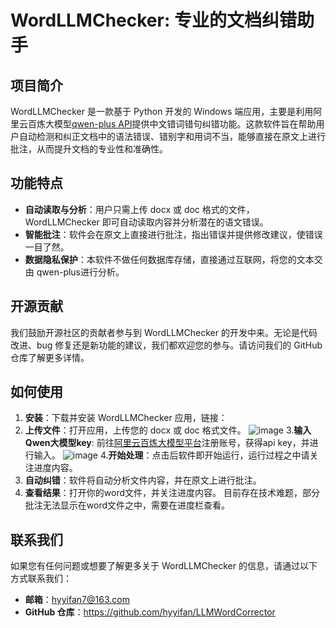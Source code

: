 # WordLLMChecker: 专业的文档纠错助手

## 项目简介

WordLLMChecker 是一款基于 Python 开发的 Windows 端应用，主要是利用阿里云百炼大模型[qwen-plus API]([链接地址](https://bailian.console.aliyun.com/?spm=5176.29311086.J_RY_4Q8--sru4dMV7o3lqS.1.24873123CqDVFV#/model-market/detail/qwen-plus-latest))提供中文错词错句纠错功能。这款软件旨在帮助用户自动检测和纠正文档中的语法错误、错别字和用词不当，能够直接在原文上进行批注，从而提升文档的专业性和准确性。

## 功能特点

- **自动读取与分析**：用户只需上传 docx 或 doc 格式的文件，WordLLMChecker 即可自动读取内容并分析潜在的语文错误。
- **智能批注**：软件会在原文上直接进行批注，指出错误并提供修改建议，使错误一目了然。
- **数据隐私保护**：本软件不做任何数据库存储，直接通过互联网，将您的文本交由 qwen-plus进行分析。

## 开源贡献

我们鼓励开源社区的贡献者参与到 WordLLMChecker 的开发中来。无论是代码改进、bug 修复还是新功能的建议，我们都欢迎您的参与。请访问我们的 GitHub 仓库了解更多详情。

## 如何使用

1. **安装**：下载并安装 WordLLMChecker 应用，链接：
2. **上传文件**：打开应用，上传您的 docx 或 doc 格式文件。
![image](https://github.com/user-attachments/assets/19ee362d-6472-4d83-898e-94cc2460c073)
3.**输入Qwen大模型key**: 前往[阿里云百炼大模型平台]([链接地址](https://bailian.console.aliyun.com/?spm=5176.29311086.J_RY_4Q8--sru4dMV7o3lqS.1.24873123nvuVmw#/home))注册账号，获得api key，并进行输入。
   ![image](https://github.com/user-attachments/assets/9f8f4d74-ec4c-4029-9602-a88df6b9ea7d)
4.**开始处理**：点击后软件即开始运行，运行过程之中请关注进度内容。
5. **自动纠错**：软件将自动分析文件内容，并在原文上进行批注。
6. **查看结果**：打开你的word文件，并关注进度内容。 目前存在技术难题，部分批注无法显示在word文件之中，需要在进度栏查看。

 
## 联系我们

如果您有任何问题或想要了解更多关于 WordLLMChecker 的信息，请通过以下方式联系我们：

- **邮箱**：hyyifan7@163.com
- **GitHub 仓库**：https://github.com/hyyifan/LLMWordCorrector
